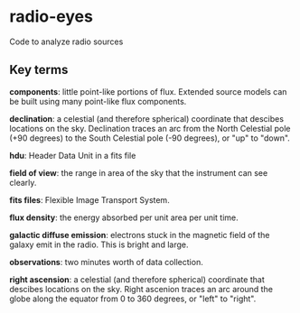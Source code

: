 # radio-eyes
Code to analyze radio sources

## Key terms

**components**: little point-like portions of flux. Extended source models can be built using many point-like flux components. <br />

**declination**: a celestial (and therefore spherical) coordinate that descibes locations on the sky. Declination traces an arc from the North Celestial pole (+90 degrees) to the South Celestial pole (-90 degrees), or "up" to "down".<br />

**hdu**: Header Data Unit in a fits file <br />

**field of view**: the range in area of the sky that the instrument can see clearly. <br />

**fits files**: Flexible Image Transport System. <br />

**flux density**: the energy absorbed per unit area per unit time. <br />

**galactic diffuse emission**: electrons stuck in the magnetic field of the galaxy emit in the radio. This is bright and large. <br />

**observations**: two minutes worth of data collection. <br />

**right ascension**: a celestial (and therefore spherical) coordinate that descibes locations on the sky. Right ascenion traces an arc around the globe along the equator from 0 to 360 degrees, or "left" to "right".<br />
